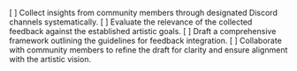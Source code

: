 [ ] Collect insights from community members through designated Discord channels systematically.
[ ] Evaluate the relevance of the collected feedback against the established artistic goals.
[ ] Draft a comprehensive framework outlining the guidelines for feedback integration.
[ ] Collaborate with community members to refine the draft for clarity and ensure alignment with the artistic vision.
